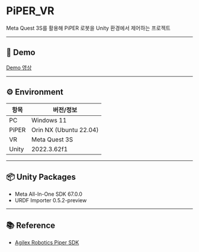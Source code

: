 # PiPER_VR

Meta Quest 3S를 활용해 PiPER 로봇을 Unity 환경에서 제어하는 프로젝트

---

## 🎥 Demo
[Demo 영상](./DEMO.md)

---

## ⚙️ Environment

| 항목   | 버전/정보            |
|--------|---------------------|
| PC     | Windows 11          |
| PiPER  | Orin NX (Ubuntu 22.04) |
| VR     | Meta Quest 3S       |
| Unity  | 2022.3.62f1         |

---

## 📦 Unity Packages
- Meta All-In-One SDK 67.0.0  
- URDF Importer 0.5.2-preview  

---

## 📚 Reference
- [Agilex Robotics Piper SDK](https://github.com/agilexrobotics/piper_sdk)
